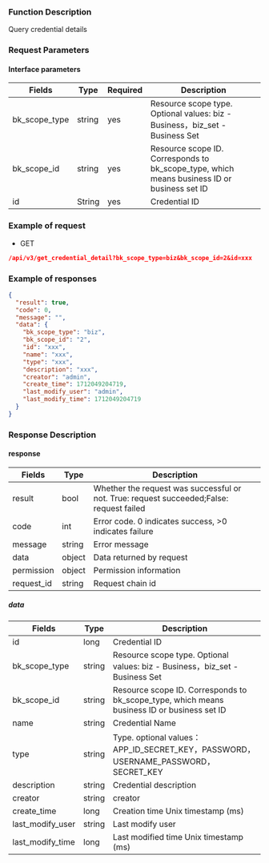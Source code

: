 ### Function Description

Query credential details

### Request Parameters

#### Interface parameters

| Fields        | Type   | Required | Description                                                                                 |
|---------------|--------|----------|---------------------------------------------------------------------------------------------|
| bk_scope_type | string | yes      | Resource scope type. Optional values: biz - Business，biz_set - Business Set                 |
| bk_scope_id   | string | yes      | Resource scope ID. Corresponds to bk_scope_type, which means business ID or business set ID |
| id            | String | yes      | Credential ID                                                                               |

### Example of request

- GET

```json
/api/v3/get_credential_detail?bk_scope_type=biz&bk_scope_id=2&id=xxx
```

### Example of responses

```json
{
  "result": true,
  "code": 0,
  "message": "",
  "data": {
    "bk_scope_type": "biz",
    "bk_scope_id": "2",
    "id": "xxx",
    "name": "xxx",
    "type": "xxx",
    "description": "xxx",
    "creator": "admin",
    "create_time": 1712049204719,
    "last_modify_user": "admin",
    "last_modify_time": 1712049204719
  }
}
```

### Response Description

#### response

| Fields     | Type   | Description                                                                              |
|------------|--------|------------------------------------------------------------------------------------------|
| result     | bool   | Whether the request was successful or not. True: request succeeded;False: request failed |
| code       | int    | Error code. 0 indicates success, >0 indicates failure                                    |
| message    | string | Error message                                                                            |
| data       | object | Data returned by request                                                                 |
| permission | object | Permission information                                                                   |
| request_id | string | Request chain id                                                                         |

##### data

| Fields           | Type   | Description                                                                                 |
|------------------|--------|---------------------------------------------------------------------------------------------|
| id               | long   | Credential ID                                                                               |
| bk_scope_type    | string | Resource scope type. Optional values: biz - Business，biz_set - Business Set                 |
| bk_scope_id      | string | Resource scope ID. Corresponds to bk_scope_type, which means business ID or business set ID |
| name             | string | Credential Name                                                                             |
| type             | string | Type. optional values：APP_ID_SECRET_KEY，PASSWORD，USERNAME_PASSWORD，SECRET_KEY               |
| description      | string | Credential description                                                                      |
| creator          | string | creator                                                                                     |
| create_time      | long   | Creation time Unix timestamp (ms)                                                           |
| last_modify_user | string | Last modify user                                                                            |
| last_modify_time | long   | Last modified time Unix timestamp (ms)                                                      |
